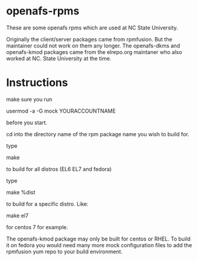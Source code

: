 # openafs-rpms

These are some openafs rpms which are used at NC State University.

Originally the client/server packages came from rpmfusion. But the maintainer 
could not work on them any longer. The openafs-dkms and openafs-kmod packages 
came from the elrepo.org maintaner who also worked at NC. State University at 
the time.


# Instructions

make sure you run

usermod -a -G mock YOURACCOUNTNAME

before you start.

cd into the directory name of the rpm package name you wish to build for.

type 

make

to build for all distros (EL6 EL7 and fedora)

type

make %dist

to build for a specific distro. Like:

make el7

for centos 7 for example.

The openafs-kmod package may only be built for centos or RHEL. To build it on
fedora you would need many more mock configuration files to add the rpmfusion 
yum repo to your build environment.

